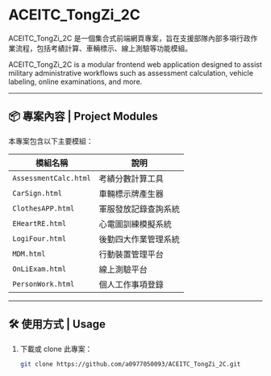 # ACEITC_TongZi_2C

ACEITC_TongZi_2C 是一個集合式前端網頁專案，旨在支援部隊內部多項行政作業流程，包括考績計算、車輛標示、線上測驗等功能模組。

ACEITC_TongZi_2C is a modular frontend web application designed to assist military administrative workflows such as assessment calculation, vehicle labeling, online examinations, and more.

---

## 📦 專案內容 | Project Modules

本專案包含以下主要模組：

| 模組名稱 | 說明 |
|----------|------|
| `AssessmentCalc.html` | 考績分數計算工具 |
| `CarSign.html` | 車輛標示牌產生器 |
| `ClothesAPP.html` | 軍服發放記錄查詢系統 |
| `EHeartRE.html` | 心電圖訓練模擬系統 |
| `LogiFour.html` | 後勤四大作業管理系統 |
| `MDM.html` | 行動裝置管理平台 |
| `OnLiExam.html` | 線上測驗平台 |
| `PersonWork.html` | 個人工作事項登錄 |

---

## 🛠 使用方式 | Usage

1. 下載或 clone 此專案：
   ```bash
   git clone https://github.com/a0977050093/ACEITC_TongZi_2C.git
